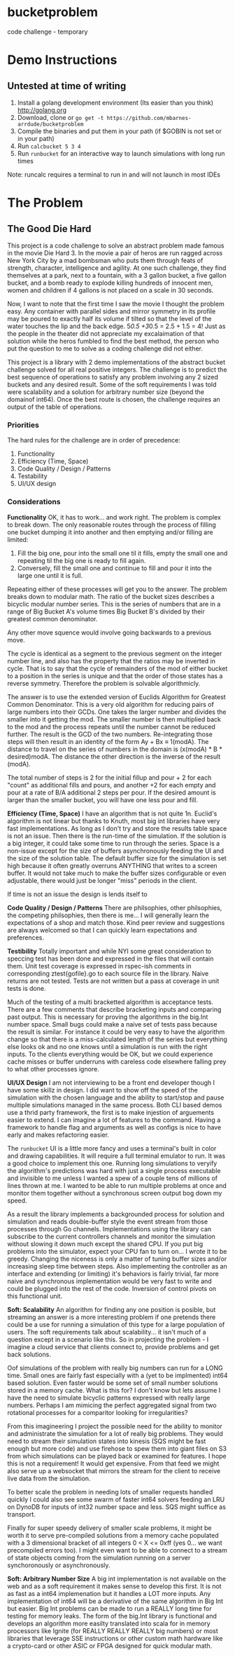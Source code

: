 # bucketproblem
code challenge - temporary

# Demo Instructions
## Untested at time of writing

1. Install a golang development environment (Its easier than you think) http://golang.org
2. Download, clone or `go get -t https://github.com/mbarnes-arrdude/bucketproblem`
3. Compile the binaries and put them in your path (if $GOBIN is not set or in your path)
4. Run `calcbucket 5 3 4`
5. Run `runbucket` for an interactive way to launch simulations with long run times

Note: runcalc requires a terminal to run in and will not launch in most IDEs

# The Problem
## The Good Die Hard
This project is a code challenge to solve an abstract problem made famous in the movie Die Hard 3. In the movie a pair of heros are run ragged across New York City by a mad bombsman who puts them through feats of strength, character, intelligence and agility. At one such challenge, they find themselves at a park, next to a fountain, with a 3 gallon bucket, a five gallon bucket, and a bomb ready to explode killing hundreds of innocent men, women and children if 4 gallons is not placed on a scale in 30 seconds.

Now, I want to note that the first time I saw the movie I thought the problem easy. Any container with parallel sides and mirror symmetry in its profile may be poured to exactly half its volume if tilted so that the level of the water touches the lip and the back edge. 5*0.5 +3*0.5 = 2.5 + 1.5 = 4! Just as the people in the theater did not appreciate my excalaimation of that solution while the heros fumbled to find the best method, the person who put the question to me to solve as a coding challenge did not either.

This project is a library with 2 demo implementations of the abstract bucket challenge solved for all real positive integers. The challenge is to predict the best sequence of operations to satisfy any problem involving any 2 sized buckets and any desired result. Some of the soft requirements I was told were scalability and a solution for arbitrary number size (beyond the domainof int64). Once the best route is chosen, the challenge requires an output of the table of operations.

### Priorities
The hard rules for the challenge are in order of precedence:
1. Functionality
2. Efficiency (Time, Space)
3. Code Quality / Design / Patterns
4. Testability
5. UI/UX design

### Considerations
**Functionality** OK, it has to work... and work right. The problem is complex to break down. The only reasonable routes through the process of filling one bucket dumping it into another and then emptying and/or filling are limited:

1. Fill the big one, pour into the small one til it fills, empty the small one and repeating til the big one is ready to fill again.
2. Conversely, fill the small one and continue to fill and pour it into the large one until it is full.

Repeating either of these processes will get you to the answer. The problem breaks down to modular math. The ratio of the bucket sizes describes a bicyclic modular number series. This is the series of numbers that are in a range of Big Bucket A's volume times Big Bucket B's divided by their greatest common denominator.

Any other move squence would involve going backwards to a previous move.

The cycle is identical as a segment to the previous segment on the integer number line, and also has the property that the ratios may be inverted in cycle. That is to say that the cycle of remainders of the mod of either bucket to a position in the series is unique and that the order of those states has a reverse symmetry. Therefore the problem is solvable algorithmicly.

The answer is to use the extended version of Euclids Algorithm for Greatest Common Denominator. This is a very old algorithm for reducing pairs of large numbers into their GCDs. One takes the larger number and divides the smaller into it getting the mod. The smaller number is then multiplied back to the mod and the process repeats until the number cannot be reduced further. The result is the GCD of the two numbers. Re-integrating those steps will then result in an identity of the form Ay + Bx ≡ 1(modA). The distance to travel on the series of numbers in the domain is (x(modA) * B * desired)modA. The distance the other direction is the inverse of the result (modA).

The total number of steps is 2 for the initial fillup and pour + 2 for each "count" as additional fills and pours, and another +2 for each empty and pour at a rate of B/A additional 2 steps per pour. If the desired amount is larger than the smaller bucket, you will have one less pour and fill.

**Efficiency (Time, Space)** I have an algorithm that is not quite 1n. Euclid's algorithm is not linear but thanks to Knuth, most big int libraries have very fast implementations. As long as I don't try and store the results table space is not an issue. Then there is the run-time of the simulation. If the solution is a big integer, it could take some time to run through the series. Space is a non-issue except for the size of buffers asynchronously feeding the UI and the size of the solution table. The default buffer size for the simulation is set high because it often greatly overruns ANYTHING that writes to a screen buffer. It would not take much to make the buffer sizes configurable or even adjustable, there would just be longer "miss" periods in the client.

If time is not an issue the design is lends itself to 

**Code Quality / Design / Patterns** There are philsophies, other philsophies, the competing philsophies, then there is me... I will generally learn the expectations of a shop and match those. Kind peer review and suggestions are always welcomed so that I can quickly learn expectations and preferences.

**Testibility** Totally important and while NYI some great consideration to speccing test has been done and expressed in the files that will contain them. Unit test coverage is expressed in rspec-ish comments in corresponding ztest{gofile}.go to each source file in the library. Naive returns are not tested. Tests are not written but a pass at coverage in unit tests is done.

Much of the testing of a multi bracketted algorithm is acceptance tests. There are a few comments that describe bracketing inputs and comparing past output. This is necessary for proving the algorithms in the big.Int number space. Small bugs could make a naive set of tests pass because the result is similar. For instance it could be very easy to have the algorithm change so that there is a miss-calculated length of the series but everything else looks ok and no one knows until a simulation is run with the right inputs. To the clients everything would be OK, but we could experience cache misses or buffer underruns with careless code elsewhere falling prey to what other processes ignore.

**UI/UX Design** I am not interviewing to be a front end developer though I have some skillz in design. I did want to show off the speed of the simulation with the chosen language and the ability to start/stop and pause multiple simulations managed in the same process.  Both CLI based demos use a thrid party framework, the first is to make injestion of arguements easier to extend. I can imagine a lot of features to the command. Having a framework to handle flag and arguments as well as configs is nice to have early and makes refactoring easier.

The `runbucket` UI is a little more fancy and uses a terminal's built in color and drawing capabilities. It will require a full terminal emulator to run. It was a good choice to implement this one. Running long simulations to veryify the algorithm's predictions was hard with just a single process executable and invisible to me unless I wanted a spew of a couple tens of millions of lines thrown at me. I wanted to be able to run multiple problems at once and monitor them together without a synchronous screen output bog down my speed.

As a result the library implements a backgrounded process for solution and simulation and reads double-buffer style the event stream from those processes through Go channels. Implementations using the library can subscribe to the current controllers channels and monitor the simulation without slowing it down much except the shared CPU. If you put big problems into the simulator, expect your CPU fan to turn on... I wrote it to be greedy. Changing the niceness is only a matter of tuning buffer sizes and/or increasing sleep time between steps. Also implementing the controller as an interface and extending (or limiting) it's behaviors is fairly trivial, far more naive and synchronous implementation would be very fast to write and could be plugged into the rest of the code. Inversion of control pivots on this functional unit.

**Soft: Scalability**
An algorithm for finding any one position is posible, but streaming an answer is a more interesting problem if one pretends there could be a use for running a simulation of this type for a large population of users. The soft requirements talk about scalability... it isn't much of a question except in a scenario like this. So in projecting the problem - I imagine a cloud service that clients connect to, provide problems and get back solutions.

Oof simulations of the problem with really big numbers can run for a LONG time. Small ones are fairly fast especially with a (yet to be implmented) int64 based solution. Even faster would be some set of small number solutions stored in a memory cache. What is this for? I don't know but lets assume I have the need to simulate bicyclic patterns expressed with really large numbers. Perhaps I am mimicing the perfect aggregated signal from two rotational processes for a comparitor looking for irregularities?

From this imagineering I project the possible need for the ability to monitor and administrate the simulation for a lot of really big problems. They would need to stream their simulation states into kinesis (SQS might be fast enough but more code) and use firehose to spew them into giant files on S3 from which simulations can be played back or examined for features. I hope this is not a requirement! It would get expensive. From that feed we might also serve up a websocket that mirrors the stream for the client to receive live data from the simulation.

To better scale the problem in needing lots of smaller requests handled quickly I could also see some swarm of faster int64 solvers feeding an LRU on DynoDB for inputs of int32 number space and less. SQS might suffice as transport.

Finally for super speedy delivery of smaller scale problems, it might be worth it to serve pre-compiled solutions from a memory cache populated with a 3 dimensional bracket of all integers 0 < X <= 0xff (yes 0... we want precompiled errors too). I might even want to be able to connect to a stream of state objects coming from the simulation running on a server synchoronously or asynchronously.

**Soft: Arbitrary Number Size**
A big int implementation is not available on the web and as a soft requirement it makes sense to develop this first. It is not as fast as a int64 implemenation but it handles a LOT more inputs. Any implementation of int64 will be a derivative of the same algorithm in Big Int but easier. Big Int problems can be made to run a REALLY long time for testing for memory leaks. The form of the big.Int library is functional and develops an algorithm more easilty translated into scala for in memory processors like Ignite (for REALLY REALLY REALLY big numbers) or most libraries that leverage SSE instructions or other custom math hardware like a crypto-card or other ASIC or FPGA designed for quick modular math.

